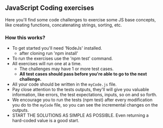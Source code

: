 ## JavaScript Coding exercises
Here you'll find some code challenges to exercise some JS base concepts, like creating functions, concatenating strings, sorting, etc.

### How this works?
- To get started you'll need 'NodeJs' installed.
    + after cloning run 'npm install'
- To run the exercises use the 'npm test' command.
- All exercises will run one at a time. 
    + The challenges may have 1 or more test cases.
    + **All test cases should pass before you're able to go to the next challenge.**
- All your code should be written in the `myCode.js` file.
- Pay close attention to the tests outputs, they'll will give you valuable information, like errors, the test expectations, inputs, so on and so forth.
- We encourage you to run the tests (npm test) after every modification you do to the `myCode` file, so you can see the incremental changes on the outputs.
- START THE SOLUTIONS AS SIMPLE AS POSSIBLE. Even returning a hard-coded value is a good start.

